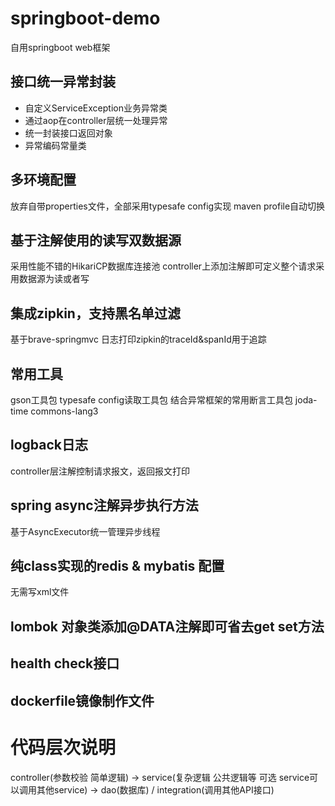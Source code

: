 # springboot-demo
自用springboot web框架

## 接口统一异常封装
+ 自定义ServiceException业务异常类
+ 通过aop在controller层统一处理异常
+ 统一封装接口返回对象
+ 异常编码常量类

## 多环境配置
放弃自带properties文件，全部采用typesafe config实现
maven profile自动切换

## 基于注解使用的读写双数据源
采用性能不错的HikariCP数据库连接池
controller上添加注解即可定义整个请求采用数据源为读或者写

## 集成zipkin，支持黑名单过滤
基于brave-springmvc
日志打印zipkin的traceId&spanId用于追踪

## 常用工具
gson工具包
typesafe config读取工具包
结合异常框架的常用断言工具包
joda-time
commons-lang3

## logback日志
controller层注解控制请求报文，返回报文打印

## spring async注解异步执行方法
基于AsyncExecutor统一管理异步线程

## 纯class实现的redis & mybatis 配置
无需写xml文件

## lombok 对象类添加@DATA注解即可省去get set方法

## health check接口

## dockerfile镜像制作文件

# 代码层次说明
controller(参数校验 简单逻辑) -> service(复杂逻辑 公共逻辑等 可选 service可以调用其他service) -> dao(数据库) / integration(调用其他API接口)
